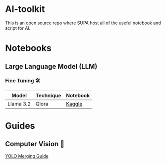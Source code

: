 # AI-toolkit
This is an open source repo where SUPA host all of the useful notebook and script for AI.

# Notebooks
## Large Language Model (LLM)
### Fine Tuning 🛠️
| Model  | Technique | Notebook | 
| ------------- | ------------- | ------------- |
| Llama 3.2  | Qlora | [Kaggle](https://www.kaggle.com/code/weiwen21/llm-fine-tune-demo)  |

# Guides
## Computer Vision 🤖
[YOLO Merging Guide](https://outline.supahands.xyz/s/4ab752c0-038b-4d8d-8b88-c8c59f8508b9)
